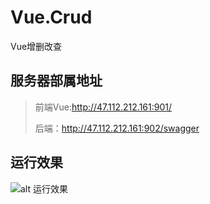 # Vue.Crud
Vue增删改查

## 服务器部属地址
> 前端Vue:http://47.112.212.161:901/<p/>
> 后端：http://47.112.212.161:902/swagger

## 运行效果
![alt 运行效果](markings/view.png)